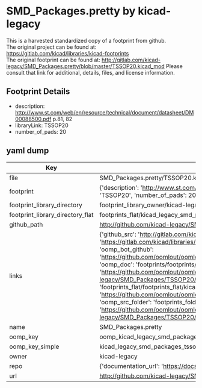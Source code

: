 # SMD_Packages.pretty by kicad-legacy  
This is a harvested standardized copy of a footprint from github.  
The original project can be found at:  
https://gitlab.com/kicad/libraries/kicad-footprints  
The original footprint can be found at:
http://gitlab.com/kicad-legacy/SMD_Packages.pretty/blob/master/TSSOP20.kicad_mod
Please consult that link for additional, details, files, and license information.  
## Footprint Details
* description: http://www.st.com/web/en/resource/technical/document/datasheet/DM00088500.pdf p.81, 82  
* libraryLink: TSSOP20  
* number_of_pads: 20  
## yaml dump  
| Key | Value |  
| --- | --- |  
| file | SMD_Packages.pretty/TSSOP20.kicad_mod |  
| footprint | {'description': 'http://www.st.com/web/en/resource/technical/document/datasheet/DM00088500.pdf p.81, 82', 'libraryLink': 'TSSOP20', 'number_of_pads': 20} |  
| footprint_library_directory | footprint_library_owner/kicad-legacy_SMD_Packages.pretty |  
| footprint_library_directory_flat | footprints_flat/kicad_legacy_smd_packages_tssop20/working |  
| github_path | http://github.com/kicad-legacy/SMD_Packages.pretty/blob/master/TSSOP20.kicad_mod |  
| links | {'github_src': 'http://gitlab.com/kicad-legacy/SMD_Packages.pretty/blob/master/TSSOP20.kicad_mod', 'github_src_repo': 'https://gitlab.com/kicad/libraries/kicad-footprints', 'oomp_bot': 'footprints/kicad_legacy_smd_packages_tssop20/working', 'oomp_bot_github': 'https://github.com/oomlout/oomlout_oomp_footprint_bot/tree/main/footprints/kicad_legacy_smd_packages_tssop20/working', 'oomp_doc': 'footprints/footprints/kicad-legacy/SMD_Packages/TSSOP20/working/', 'oomp_doc_github': 'https://github.com/oomlout/oomlout_oomp_footprint_doc/tree/main/footprints/footprints/kicad-legacy/SMD_Packages/TSSOP20/working', 'oomp_src_flat': 'footprints_flat/footprints_flat/kicad_legacy_smd_packages_tssop20/working', 'oomp_src_flat_github': 'https://github.com/oomlout/oomlout_oomp_footprint_src/tree/main/footprints_flat/kicad_legacy_smd_packages_tssop20/working', 'oomp_src_folder': 'footprints_folder/footprints_folder/kicad-legacy/SMD_Packages/TSSOP20/working', 'oomp_src_folder_github': 'https://github.com/oomlout/oomlout_oomp_footprint_src/tree/main/footprints_folder/kicad-legacy/SMD_Packages/TSSOP20/working'} |  
| name | SMD_Packages.pretty |  
| oomp_key | oomp_kicad_legacy_smd_packages_tssop20 |  
| oomp_key_simple | kicad_legacy_smd_packages_tssop20 |  
| owner | kicad-legacy |  
| repo | {'documentation_url': 'https://docs.github.com/rest/repos/repos#get-a-repository', 'message': 'Not Found'} |  
| url | http://github.com/kicad-legacy/SMD_Packages.pretty |  

